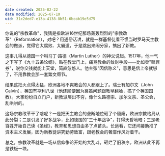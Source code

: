 ```yaml
---
date created: 2025-02-22
date modified: 2025-07-10
uid: 31c2ded7-e13a-4138-8b51-6beab19e5d75
---
```


你说的"宗教革命"，我猜是指欧洲16世纪那场轰轰烈烈的"宗教改革"（Reformation），对吧？用通俗话讲，就是一群基督徒看不惯当时罗马天主教会的做派，觉得它太腐败、太霸道，于是跳出来闹分家，搞出了新教。

这事儿得从德国一个叫马丁·路德（Martin Luther）的神父说起。1517年，他一气之下写了《九十五条论纲》，贴在教堂门上，痛骂教会的敛财手段——比如卖"赎罪券"，说你交钱就能上天堂，简直忽悠人。他主张"因信称义"，意思是信上帝就够了，不用靠教会那一套繁文缛节。

结果这把火点得太猛，欧洲各地不爽教会的人都跟上了。瑞士有加尔文（John Calvin），英国有亨利八世（他还顺便因为离婚问题跟教皇翻脸，搞了个英国国教）。大家纷纷自立门户，新教派层出不穷，像什么路德宗、加尔文宗、圣公会，乱哄哄的。

这场宗教改革干了啥呢？一是把天主教会的垄断地位砸了个窟窿，欧洲宗教格局从此分裂；二是引发了好多战争，比如德国的"三十年战争"，打得天昏地暗；三是老百姓开始自己读《圣经》，教育和思想自由多了点苗头。长远看，它还间接助推了资本主义发展，因为新教徒讲究勤劳致富，跟老教会的奢靡作风对着干。

总之，宗教改革就是一场从信仰争论开始的大乱斗，砸烂了旧秩序，欧洲从此不再是铁板一块。
